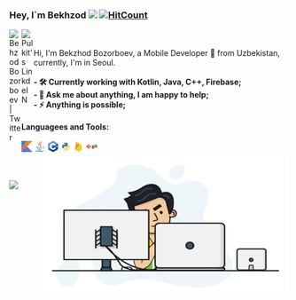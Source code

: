 ### Hey, I`m Bekhzod  <img src="https://media.giphy.com/media/hvRJCLFzcasrR4ia7z/giphy.gif" width="25px">   [![HitCount](http://hits.dwyl.com/behzod1996/{project}.svg)](http://hits.dwyl.com/behzod1996/{project})
<a href="https://twitter.com/behzodhalilov96">
  <img align="left" alt="Behzod Bozorboev | Twitter" width="22px" src="https://cdn.jsdelivr.net/npm/simple-icons@v3/icons/twitter.svg" />
</a>
<a href="https://www.linkedin.com/in/behzod-bozorboev-08808a1b9//">
  <img align="left" alt="Pulkit's LinkdeIN" width="22px" src="https://cdn.jsdelivr.net/npm/simple-icons@v3/icons/linkedin.svg" />
</a>
<br/>
<br/>
Hi, I'm Bekzhod Bozorboev, a Mobile Developer 🚀 from Uzbekistan, currently, I'm in Seoul.
<br/>
<br/>
<b>
- 🛠 Currently working with Kotlin, Java, C++, Firebase;
<br/>
- 💬 Ask me about anything, I am happy to help;
<br/>
- ⚡️ Anything is possible;
<b/>
<br/>
<br/>
<b> Languagees and Tools: </b>
<br/>
<br/>
<code><img height="20" src="https://raw.githubusercontent.com/github/explore/80688e429a7d4ef2fca1e82350fe8e3517d3494d/topics/kotlin/kotlin.png"></code>
<code><img height="20" src="https://raw.githubusercontent.com/github/explore/80688e429a7d4ef2fca1e82350fe8e3517d3494d/topics/java/java.png"></code>
<code><img height="20" src="https://raw.githubusercontent.com/github/explore/80688e429a7d4ef2fca1e82350fe8e3517d3494d/topics/cpp/cpp.png"></code>
<code><img height="20" src="https://raw.githubusercontent.com/github/explore/80688e429a7d4ef2fca1e82350fe8e3517d3494d/topics/python/python.png"></code>
<code><img height="20" src="https://raw.githubusercontent.com/github/explore/80688e429a7d4ef2fca1e82350fe8e3517d3494d/topics/firebase/firebase.png"></code>
<code><img height="20" src="https://raw.githubusercontent.com/github/explore/80688e429a7d4ef2fca1e82350fe8e3517d3494d/topics/git/git.png"></code>
<br/>
    <img align="right" height="250" width="445" alt="GIF" src="https://github.com/behzod1996/About-e/blob/main/developer-gif.gif" />
<br/>
<br/>
<p align="left">
  <img src="https://github-readme-stats.vercel.app/api?username=behzod1996&show_icons=true">
</p>
 <br/>
 <br/>

